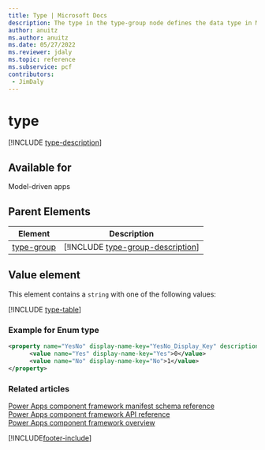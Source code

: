 ```yaml
---
title: Type | Microsoft Docs
description: The type in the type-group node defines the data type in Microsoft Dataverse.
author: anuitz
ms.author: anuitz
ms.date: 05/27/2022
ms.reviewer: jdaly
ms.topic: reference
ms.subservice: pcf
contributors:
 - JimDaly
---
```


# type

[!INCLUDE [type-description](includes/type-description.md)]

## Available for

Model-driven apps

## Parent Elements

|Element|Description|
|--|--|
|[type-group](type-group.md)|[!INCLUDE [type-group-description](includes/type-group-description.md)]|

## Value element

This element contains a `string` with one of the following values:

[!INCLUDE [type-table](includes/type-table.md)]

### Example for Enum type

```XML
<property name="YesNo" display-name-key="YesNo_Display_Key" description-key="YesNo_Desc_Key" of-type="Enum" usage="input" required="false">
      <value name="Yes" display-name-key="Yes">0</value>
      <value name="No" display-name-key="No">1</value>
</property>
```

### Related articles

[Power Apps component framework manifest schema reference](index.md)<br/>
[Power Apps component framework API reference](../reference/index.md)<br/>
[Power Apps component framework overview](../overview.md)


[!INCLUDE[footer-include](../../../includes/footer-banner.md)]
